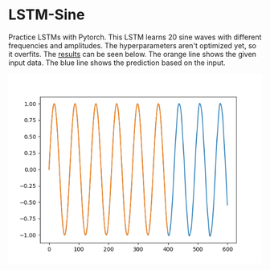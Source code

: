 # LSTM-Sine
Practice LSTMs with Pytorch. This LSTM learns 20 sine waves with different frequencies and amplitudes. 
The hyperparameters aren't optimized yet, so it overfits.
The [results](https://github.com/n3iii0/LSTM-Sine/blob/master/Prediction.png) can be seen below.
The orange line shows the given input data. The blue line shows the prediction based on the input.

![results](Prediction.png)

